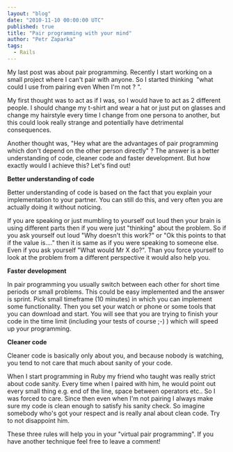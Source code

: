 ```yaml
---
layout: "blog"
date: "2010-11-10 00:00:00 UTC"
published: true
title: "Pair programming with your mind"
author: "Petr Zaparka"
tags:
  - Rails
---
```


<p>My last post was about pair programming. Recently I start working on a small project where I can&#39;t pair with anyone. So I started thinking &nbsp;&quot;what could I use from pairing even When I&#39;m not ? &quot;.</p>
<p>My first thought was to act as if I was, so I would have to act as 2 different people. I should change my t-shirt and wear a hat or just put on glasses and change my hairstyle every time I change from one persona to another, but this could look really strange and potentially have detrimental consequences.</p>
<p>Another thought was, &quot;Hey what are the advantages of pair programming which don&#39;t depend on the other person directly&quot; ? The answer is a better understanding of code, cleaner code and faster development. But how exactly would I achieve this? Let&#39;s find out!</p>
<p><strong>Better understanding of code</strong></p>
<p>Better understanding of code is based on the fact that you explain your implementation to your partner. You can still do this, and very often you are actually doing it without noticing.</p>
<p>If you are speaking or just mumbling to yourself out loud then your brain is using different parts then if you were just &quot;thinking&quot; about the problem. So if you ask yourself out loud &quot;Why doesn&#39;t this work?&quot; or &quot;Ok this points to that if the value is....&quot; then it is same as if you were speaking to someone else. Even if you ask yourself &quot;What would Mr X do?&quot;. Than you force yourself to look at the problem from a different perspective it would also help you.</p>
<p><strong>Faster development</strong></p>
<p>In pair programming you usually switch between each other for short time periods or small problems. This could be easy implemented and the answer is sprint. Pick small timeframe (10 minutes) in which you can implement some functionality. Then you set your watch or phone or some tools that you can download and start. You will see that you are trying to finish your code in the time limit (including your tests of course ;-) ) which will speed up your programming.</p>
<p><strong>Cleaner code</strong></p>
<p>Cleaner code is basically only about you, and because nobody is watching, you tend to not care that much about sanity of your code.</p>
<p>When I start programming in Ruby my friend who taught was really strict about code sanity. Every time when I paired with him, he would point out every small thing e.g. end of the line, space between operators etc.. So I was forced to care. Since then even when I&#39;m not pairing I always make sure my code is clean enough to satisfy his sanity check. So imagine somebody who&#39;s got your respect and is really anal about clean code. Try to not disappoint him.</p>
<p>These three rules will help you in your &quot;virtual pair programming&quot;. If you have another technique feel free to leave a comment!</p>
<div>&nbsp;</div>
<p>&nbsp;</p>

